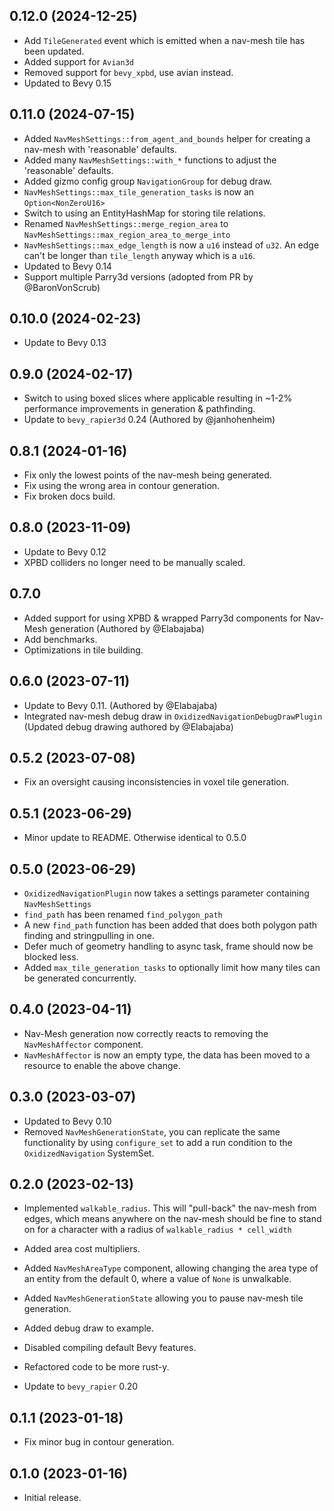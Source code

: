 
## 0.12.0 (2024-12-25)
- Add `TileGenerated` event which is emitted when a nav-mesh tile has been updated.
- Added support for `Avian3d`
- Removed support for `bevy_xpbd`, use avian instead.
- Updated to Bevy 0.15

## 0.11.0 (2024-07-15)

- Added `NavMeshSettings::from_agent_and_bounds` helper for creating a nav-mesh with 'reasonable' defaults.
- Added many `NavMeshSettings::with_*` functions to adjust the 'reasonable' defaults.
- Added gizmo config group `NavigationGroup` for debug draw.
- `NavMeshSettings::max_tile_generation_tasks` is now an `Option<NonZeroU16>`
- Switch to using an EntityHashMap for storing tile relations.
- Renamed `NavMeshSettings::merge_region_area` to `NavMeshSettings::max_region_area_to_merge_into`
- `NavMeshSettings::max_edge_length` is now a `u16` instead of `u32`. An edge can't be longer than `tile_length` anyway which is a `u16`.
- Updated to Bevy 0.14
- Support multiple Parry3d versions (adopted from PR by @BaronVonScrub)

## 0.10.0 (2024-02-23)
- Update to Bevy 0.13

## 0.9.0 (2024-02-17)
- Switch to using boxed slices where applicable resulting in ~1-2% performance improvements in generation & pathfinding.
- Update to `bevy_rapier3d` 0.24 (Authored by @janhohenheim)

## 0.8.1 (2024-01-16)
- Fix only the lowest points of the nav-mesh being generated.
- Fix using the wrong area in contour generation.
- Fix broken docs build.

## 0.8.0 (2023-11-09)
- Update to Bevy 0.12
- XPBD colliders no longer need to be manually scaled.

## 0.7.0
- Added support for using XPBD & wrapped Parry3d components for Nav-Mesh generation (Authored by @Elabajaba)
- Add benchmarks.
- Optimizations in tile building.

## 0.6.0 (2023-07-11)
- Update to Bevy 0.11. (Authored by @Elabajaba)
- Integrated nav-mesh debug draw in ``OxidizedNavigationDebugDrawPlugin`` (Updated debug drawing authored by @Elabajaba)

## 0.5.2 (2023-07-08)

- Fix an oversight causing inconsistencies in voxel tile generation.

## 0.5.1 (2023-06-29)

- Minor update to README. Otherwise identical to 0.5.0

## 0.5.0 (2023-06-29)

- ``OxidizedNavigationPlugin`` now takes a settings parameter containing ``NavMeshSettings``
- ``find_path`` has been renamed ``find_polygon_path``
- A new ``find_path`` function has been added that does both polygon path finding and stringpulling in one.
- Defer much of geometry handling to async task, frame should now be blocked less.
- Added ``max_tile_generation_tasks`` to optionally limit how many tiles can be generated concurrently.

## 0.4.0 (2023-04-11)

- Nav-Mesh generation now correctly reacts to removing the ``NavMeshAffector`` component.
- ``NavMeshAffector`` is now an empty type, the data has been moved to a resource to enable the above change.

## 0.3.0 (2023-03-07)

- Updated to Bevy 0.10
- Removed ``NavMeshGenerationState``, you can replicate the same functionality by using ``configure_set`` to add a run condition to the ``OxidizedNavigation`` SystemSet.

## 0.2.0 (2023-02-13)

- Implemented ``walkable_radius``. This will "pull-back" the nav-mesh from edges, which means anywhere on the nav-mesh should be fine to stand on for a character with a radius of ``walkable_radius * cell_width``
- Added area cost multipliers.
- Added ``NavMeshAreaType`` component, allowing changing the area type of an entity from the default 0, where a value of ``None`` is unwalkable.
- Added ``NavMeshGenerationState`` allowing you to pause nav-mesh tile generation.

- Added debug draw to example.
- Disabled compiling default Bevy features.
- Refactored code to be more rust-y.
- Update to ``bevy_rapier`` 0.20

## 0.1.1 (2023-01-18)

- Fix minor bug in contour generation.

## 0.1.0 (2023-01-16)

- Initial release.